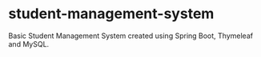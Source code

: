 # student-management-system
Basic Student Management System created using Spring Boot, Thymeleaf and MySQL.
